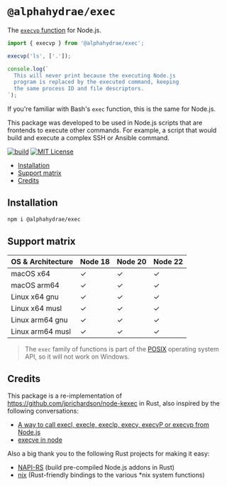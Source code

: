 # `@alphahydrae/exec`

The [`execvp` function](https://linux.die.net/man/3/execvp) for Node.js.

```js
import { execvp } from '@alphahydrae/exec';

execvp('ls', ['.']);

console.log(`
  This will never print because the executing Node.js
  program is replaced by the executed command, keeping
  the same process ID and file descriptors.
`);
```

If you're familiar with Bash's `exec` function, this is the same for Node.js.

This package was developed to be used in Node.js scripts that are frontends to
execute other commands. For example, a script that would build and execute a
complex SSH or Ansible command.

[![build](https://github.com/AlphaHydrae/node-exec/actions/workflows/build.yml/badge.svg)](https://github.com/AlphaHydrae/node-exec/actions/workflows/build.yml)
[![MIT License](https://img.shields.io/static/v1?label=license&message=MIT&color=informational)](https://opensource.org/licenses/MIT)

<!-- START doctoc generated TOC please keep comment here to allow auto update -->
<!-- DON'T EDIT THIS SECTION, INSTEAD RE-RUN doctoc TO UPDATE -->

- [Installation](#installation)
- [Support matrix](#support-matrix)
- [Credits](#credits)

<!-- END doctoc generated TOC please keep comment here to allow auto update -->

## Installation

```bash
npm i @alphahydrae/exec
```

## Support matrix

| OS & Architecture | Node 18 | Node 20 | Node 22 |
| ----------------- | ------- | ------- | ------- |
| macOS x64         | ✓       | ✓       | ✓       |
| macOS arm64       | ✓       | ✓       | ✓       |
| Linux x64 gnu     | ✓       | ✓       | ✓       |
| Linux x64 musl    | ✓       | ✓       | ✓       |
| Linux arm64 gnu   | ✓       | ✓       | ✓       |
| Linux arm64 musl  | ✓       | ✓       | ✓       |

> The `exec` family of functions is part of the
> [POSIX](https://en.wikipedia.org/wiki/POSIX) operating system API, so it will
> not work on Windows.

## Credits

This package is a re-implementation of
https://github.com/jprichardson/node-kexec in Rust, also inspired by the
following conversations:

- [A way to call execl, execle, execlp, execv, execvP or execvp from Node.js](https://stackoverflow.com/a/77774287/249893)
- [execve in node](https://groups.google.com/g/nodejs/c/4vtWG1KCQC4)

Also a big thank you to the following Rust projects for making it easy:

- [NAPI-RS](https://napi.rs) (build pre-compiled Node.js addons in Rust)
- [nix](https://docs.rs/nix) (Rust-friendly bindings to the various *nix system functions)
